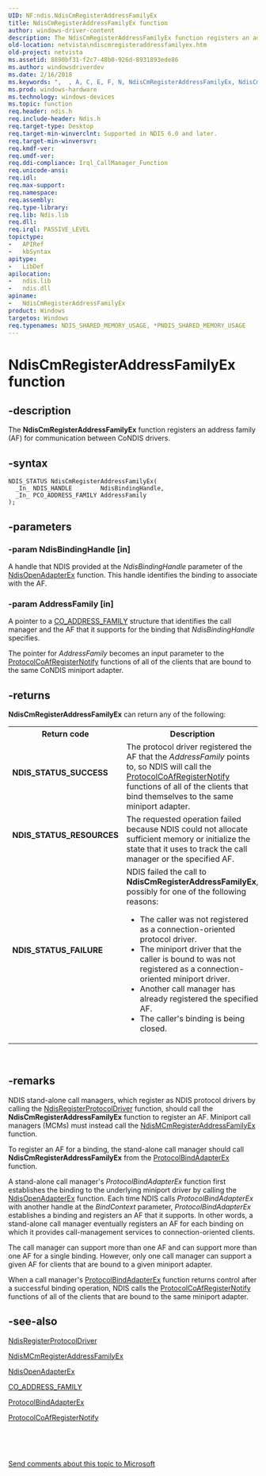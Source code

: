```yaml
---
UID: NF:ndis.NdisCmRegisterAddressFamilyEx
title: NdisCmRegisterAddressFamilyEx function
author: windows-driver-content
description: The NdisCmRegisterAddressFamilyEx function registers an address family (AF) for communication between CoNDIS drivers.
old-location: netvista\ndiscmregisteraddressfamilyex.htm
old-project: netvista
ms.assetid: 8890bf31-f2c7-48b0-926d-8931893ede86
ms.author: windowsdriverdev
ms.date: 2/16/2018
ms.keywords: ",  , A, C, E, F, N, NdisCmRegisterAddressFamilyEx, NdisCmRegisterAddressFamilyEx function [Network Drivers Starting with Windows Vista], R, a, condis_call_manager_ref_5d5bc425-d983-4d7c-8896-7cda4cab625d.xml, d, e, g, i, l, m, ndis/NdisCmRegisterAddressFamilyEx, netvista.ndiscmregisteraddressfamilyex, r, s, t, x, y"
ms.prod: windows-hardware
ms.technology: windows-devices
ms.topic: function
req.header: ndis.h
req.include-header: Ndis.h
req.target-type: Desktop
req.target-min-winverclnt: Supported in NDIS 6.0 and later.
req.target-min-winversvr: 
req.kmdf-ver: 
req.umdf-ver: 
req.ddi-compliance: Irql_CallManager_Function
req.unicode-ansi: 
req.idl: 
req.max-support: 
req.namespace: 
req.assembly: 
req.type-library: 
req.lib: Ndis.lib
req.dll: 
req.irql: PASSIVE_LEVEL
topictype:
-	APIRef
-	kbSyntax
apitype:
-	LibDef
apilocation:
-	ndis.lib
-	ndis.dll
apiname:
-	NdisCmRegisterAddressFamilyEx
product: Windows
targetos: Windows
req.typenames: NDIS_SHARED_MEMORY_USAGE, *PNDIS_SHARED_MEMORY_USAGE
---
```


# NdisCmRegisterAddressFamilyEx function


## -description


The
  <b>NdisCmRegisterAddressFamilyEx</b> function registers an address family (AF) for communication between
  CoNDIS drivers.


## -syntax


````
NDIS_STATUS NdisCmRegisterAddressFamilyEx(
  _In_ NDIS_HANDLE        NdisBindingHandle,
  _In_ PCO_ADDRESS_FAMILY AddressFamily
);
````


## -parameters




### -param NdisBindingHandle [in]

A handle that NDIS provided at the 
     <i>NdisBindingHandle</i> parameter of the 
     <a href="..\ndis\nf-ndis-ndisopenadapterex.md">NdisOpenAdapterEx</a> function. This handle
     identifies the binding to associate with the AF.


### -param AddressFamily [in]

A pointer to a 
     <a href="https://msdn.microsoft.com/library/windows/hardware/ff545368">CO_ADDRESS_FAMILY</a> structure that identifies
     the call manager and the AF that it supports for the binding that 
     <i>NdisBindingHandle</i> specifies.
     

The pointer for 
     <i>AddressFamily</i> becomes an input parameter to the 
     <a href="..\ndis\nc-ndis-protocol_co_af_register_notify.md">
     ProtocolCoAfRegisterNotify</a> functions of all of the clients that are bound to the same CoNDIS
     miniport adapter.


## -returns



<b>NdisCmRegisterAddressFamilyEx</b> can return any of the following:

<table>
<tr>
<th>Return code</th>
<th>Description</th>
</tr>
<tr>
<td width="40%">
<dl>
<dt><b>NDIS_STATUS_SUCCESS</b></dt>
</dl>
</td>
<td width="60%">
The protocol driver registered the AF that the 
       <i>AddressFamily</i> points to, so NDIS will call the 
       <a href="..\ndis\nc-ndis-protocol_co_af_register_notify.md">
       ProtocolCoAfRegisterNotify</a> functions of all of the clients that bind themselves to the same
       miniport adapter.

</td>
</tr>
<tr>
<td width="40%">
<dl>
<dt><b>NDIS_STATUS_RESOURCES</b></dt>
</dl>
</td>
<td width="60%">
The requested operation failed because NDIS could not allocate sufficient memory or initialize
       the state that it uses to track the call manager or the specified AF.

</td>
</tr>
<tr>
<td width="40%">
<dl>
<dt><b>NDIS_STATUS_FAILURE</b></dt>
</dl>
</td>
<td width="60%">
NDIS failed the call to 
       <b>NdisCmRegisterAddressFamilyEx</b>, possibly for one of the following reasons:
       

<ul>
<li>
The caller was not registered as a connection-oriented protocol driver.

</li>
<li>
The miniport driver that the caller is bound to was not registered as a connection-oriented
         miniport driver.

</li>
<li>
Another call manager has already registered the specified AF.

</li>
<li>
The caller's binding is being closed.

</li>
</ul>
</td>
</tr>
</table>
 




## -remarks



NDIS stand-alone call managers, which register as NDIS protocol drivers by calling the 
    <a href="..\ndis\nf-ndis-ndisregisterprotocoldriver.md">
    NdisRegisterProtocolDriver</a> function, should call the 
    <b>NdisCmRegisterAddressFamilyEx</b> function to register an AF. Miniport call managers (MCMs) must
    instead call the 
    <a href="..\ndis\nf-ndis-ndismcmregisteraddressfamilyex.md">
    NdisMCmRegisterAddressFamilyEx</a> function.

To register an AF for a binding, the stand-alone call manager should call 
    <b>NdisCmRegisterAddressFamilyEx</b> from the 
    <a href="..\ndis\nc-ndis-protocol_bind_adapter_ex.md">
    ProtocolBindAdapterEx</a> function.

A stand-alone call manager's 
    <i>ProtocolBindAdapterEx</i> function first establishes the binding to the underlying miniport driver by
    calling the 
    <a href="..\ndis\nf-ndis-ndisopenadapterex.md">NdisOpenAdapterEx</a> function. Each time
    NDIS calls 
    <i>ProtocolBindAdapterEx</i> with another handle at the 
    <i>BindContext</i> parameter, 
    <i>ProtocolBindAdapterEx</i> establishes a binding and registers an AF that it supports. In other words, a
    stand-alone call manager eventually registers an AF for each binding on which it provides call-management
    services to connection-oriented clients.

The call manager can support more than one AF and can support more than one AF for a single binding.
    However, only one call manager can support a given AF for clients that are bound to a given miniport
    adapter.

When a call manager's 
    <a href="..\ndis\nc-ndis-protocol_bind_adapter_ex.md">ProtocolBindAdapterEx</a> function
    returns control after a successful binding operation, NDIS calls the 
    <a href="..\ndis\nc-ndis-protocol_co_af_register_notify.md">
    ProtocolCoAfRegisterNotify</a> functions of all of the clients that are bound to the same miniport
    adapter.




## -see-also

<a href="..\ndis\nf-ndis-ndisregisterprotocoldriver.md">NdisRegisterProtocolDriver</a>



<a href="..\ndis\nf-ndis-ndismcmregisteraddressfamilyex.md">
   NdisMCmRegisterAddressFamilyEx</a>



<a href="..\ndis\nf-ndis-ndisopenadapterex.md">NdisOpenAdapterEx</a>



<a href="https://msdn.microsoft.com/library/windows/hardware/ff545368">CO_ADDRESS_FAMILY</a>



<a href="..\ndis\nc-ndis-protocol_bind_adapter_ex.md">ProtocolBindAdapterEx</a>



<a href="..\ndis\nc-ndis-protocol_co_af_register_notify.md">ProtocolCoAfRegisterNotify</a>



 

 

<a href="mailto:wsddocfb@microsoft.com?subject=Documentation%20feedback [netvista\netvista]:%20NdisCmRegisterAddressFamilyEx function%20 RELEASE:%20(2/16/2018)&amp;body=%0A%0APRIVACY STATEMENT%0A%0AWe use your feedback to improve the documentation. We don't use your email address for any other purpose, and we'll remove your email address from our system after the issue that you're reporting is fixed. While we're working to fix this issue, we might send you an email message to ask for more info. Later, we might also send you an email message to let you know that we've addressed your feedback.%0A%0AFor more info about Microsoft's privacy policy, see http://privacy.microsoft.com/en-us/default.aspx." title="Send comments about this topic to Microsoft">Send comments about this topic to Microsoft</a>

